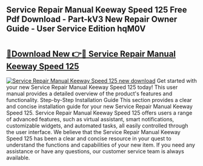 ## Service Repair Manual Keeway Speed 125 Free Pdf Download - Part-kV3 New Repair Owner Guide - User Service Edition hqM0V

# <h2><a href="http://bc52593.oget.top/?id=Service+Repair+Manual+Keeway+Speed+125">🔗Download New 👉🔴 Service Repair Manual Keeway Speed 125</a></h2>

[![Service Repair Manual Keeway Speed 125 new download](https://i.imgur.com/5g1atiW.png)](http://bc52593.oget.top/?id=Service+Repair+Manual+Keeway+Speed+125)
Get started with your new Service Repair Manual Keeway Speed 125 today! This user manual provides a detailed overview of the product's features and functionality. Step-by-Step Installation Guide This section provides a clear and concise installation guide for your new Service Repair Manual Keeway Speed 125. Service Repair Manual Keeway Speed 125 offers users a range of advanced features, such as virtual assistant, smart notifications, customizable widgets, and automated tasks, all easily controlled through the user interface. We believe that the Service Repair Manual Keeway Speed 125 has been a clear and concise resource in your quest to understand the functions and capabilities of your new item. If you need any assistance or have any questions, our customer service team is always available.
